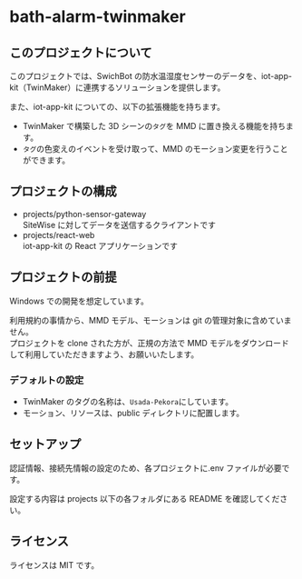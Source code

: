 # bath-alarm-twinmaker

## このプロジェクトについて

このプロジェクトでは、SwichBot の防水温湿度センサーのデータを、iot-app-kit（TwinMaker）に連携するソリューションを提供します。

また、iot-app-kit についての、以下の拡張機能を持ちます。

- TwinMaker で構築した 3D シーンの`タグ`を MMD に置き換える機能を持ちます。
- `タグ`の色変えのイベントを受け取って、MMD のモーション変更を行うことができます。

## プロジェクトの構成

- projects/python-sensor-gateway  
  SiteWise に対してデータを送信するクライアントです
- projects/react-web  
  iot-app-kit の React アプリケーションです

## プロジェクトの前提

Windows での開発を想定しています。

利用規約の事情から、MMD モデル、モーションは git の管理対象に含めていません。  
プロジェクトを clone された方が、正規の方法で MMD モデルをダウンロードして利用していただきますよう、お願いいたします。

### デフォルトの設定

- TwinMaker のタグの名称は、`Usada-Pekora`にしています。
- モーション、リソースは、public ディレクトリに配置します。

## セットアップ

認証情報、接続先情報の設定のため、各プロジェクトに.env ファイルが必要です。

設定する内容は projects 以下の各フォルダにある README を確認してください。

## ライセンス

ライセンスは MIT です。
